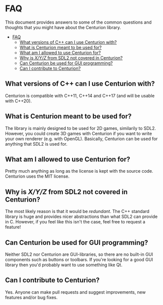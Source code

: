 # FAQ

This document provides answers to some of the common questions and thoughts that you might have about the Centurion library.

- [FAQ](#faq)
  - [What versions of C++ can I use Centurion with?](#what-versions-of-c-can-i-use-centurion-with)
  - [What is Centurion meant to be used for?](#what-is-centurion-meant-to-be-used-for)
  - [What am I allowed to use Centurion for?](#what-am-i-allowed-to-use-centurion-for)
  - [Why is *X/Y/Z* from SDL2 not covered in Centurion?](#why-is-xyz-from-sdl2-not-covered-in-centurion)
  - [Can Centurion be used for GUI programming?](#can-centurion-be-used-for-gui-programming)
  - [Can I contribute to Centurion?](#can-i-contribute-to-centurion)

## What versions of C++ can I use Centurion with?

Centurion is compatible with C++11, C++14 and C++17 (and will be usable with C++20).

## What is Centurion meant to be used for?

The library is mainly designed to be used for 2D games, similarily to SDL2. However, you could create 3D games with Centurion if you want to write your own renderer (e.g. with OpenGL). Basically, Centurion can be used for anything that SDL2 is used for.

## What am I allowed to use Centurion for?

Pretty much anything as long as the license is kept with the source code. Centurion uses the MIT license.

## Why is *X/Y/Z* from SDL2 not covered in Centurion?

The most likely reason is that it would be *redundant*. The C++ standard library is huge and provides nicer abstractions than what SDL2 can provide in C. However, if you feel like this isn't the case, feel free to request a feature!

## Can Centurion be used for GUI programming?

Neither SDL2 nor Centurion are GUI-libraries, so there are no built-in GUI components such as buttons or toolbars. If you're looking for a good GUI library then you'd probably want to use something like Qt.

## Can I contribute to Centurion?

Yes. Anyone can make pull requests and suggest improvements, new features and/or bug fixes.
